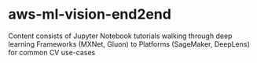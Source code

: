 # aws-ml-vision-end2end
Content consists of Jupyter Notebook tutorials walking through deep learning Frameworks (MXNet, Gluon) to Platforms (SageMaker, DeepLens) for common CV use-cases
